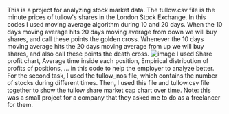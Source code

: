 This is a project for analyzing stock market data.
The tullow.csv file is the minute prices of tullow's shares in the London Stock Exchange.
In this codes I used moving average algorithm during 10 and 20 days.
When the 10 days moving average hits 20 days moving average from down we will buy shares, and call these points the golden cross. Whenever the 10 days moving average hits the 20 days moving average from up we will buy shares, and also call these points the death cross. 
![image](https://github.com/MohammadArefi/Data_Analysis/assets/109221414/0e28a726-e635-4093-a0b0-c04c57142c1c)
I used Share profit chart, Average time inside each position, Empirical distribution of profits of positions, ... in this code to help the employer to analyze better.
For the second task, I used the tullow_nos file, which contains the number of stocks during different times. Then, I used this file and tullow.csv file together to show the tullow share market cap chart over time.
Note: this was a small project for a company that they asked me to do as a freelancer for them. 

